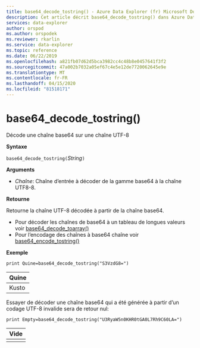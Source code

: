 ```yaml
---
title: base64_decode_tostring() - Azure Data Explorer (fr) Microsoft Docs
description: Cet article décrit base64_decode_tostring() dans Azure Data Explorer.
services: data-explorer
author: orspod
ms.author: orspodek
ms.reviewer: rkarlin
ms.service: data-explorer
ms.topic: reference
ms.date: 06/22/2019
ms.openlocfilehash: a821fb07d62d5bca3982cc4c48b8e0457641f3f2
ms.sourcegitcommit: 47a002b7032a05ef67c4e5e12de7720062645e9e
ms.translationtype: MT
ms.contentlocale: fr-FR
ms.lasthandoff: 04/15/2020
ms.locfileid: "81518171"
---
```

# <a name="base64_decode_tostring"></a>base64_decode_tostring()

Décode une chaîne base64 sur une chaîne UTF-8

**Syntaxe**

`base64_decode_tostring(`*String*`)`

**Arguments**

* *Chaîne*: Chaîne d’entrée à décoder de la gamme base64 à la chaîne UTF8-8.

**Retourne**

Retourne la chaîne UTF-8 décodée à partir de la chaîne base64.

* Pour décoder les chaînes de base64 à un tableau de longues valeurs voir [base64_decode_toarray()](base64_decode_toarrayfunction.md)
* Pour l’encodage des chaînes à base64 chaîne voir [base64_encode_tostring()](base64_encode_tostringfunction.md)

**Exemple**

```kusto
print Quine=base64_decode_tostring("S3VzdG8=")
```

|Quine|
|-----|
|Kusto|

Essayer de décoder une chaîne base64 qui a été générée à partir d’un codage UTF-8 invalide sera de retour nul:

```kusto
print Empty=base64_decode_tostring("U3RyaW5n0KHR0tGA0L7Rh9C60LA=")
```

|Vide|
|-----|
||